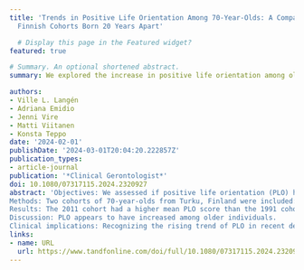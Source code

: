 ```yaml
---
title: 'Trends in Positive Life Orientation Among 70-Year-Olds: A Comparison of Two
  Finnish Cohorts Born 20 Years Apart'

  # Display this page in the Featured widget?
featured: true

# Summary. An optional shortened abstract.
summary: We explored the increase in positive life orientation among older individuals in a Nordic setting, comparing cohorts born in 1920 and 1940, to identify trends and gender disparities. Our research revealed that the later cohort reported a higher sense of being needed, more future plans, and less loneliness, indicating a substantial improvement in their overall well-being, despite ongoing gender differences. These findings suggest a significant enhancement in the quality of life for the elderly over recent decades, emphasizing the need for tailored societal and healthcare policies to support this positive trend.

authors:
- Ville L. Langén
- Adriana Emidio
- Jenni Vire
- Matti Viitanen
- Konsta Teppo
date: '2024-02-01'
publishDate: '2024-03-01T20:04:20.222857Z'
publication_types:
- article-journal
publication: '*Clinical Gerontologist*'
doi: 10.1080/07317115.2024.2320927
abstract: 'Objectives: We assessed if positive life orientation (PLO) has increased among older individuals and explored gender disparities in PLO changes.
Methods: Two cohorts of 70-year-olds from Turku, Finland were included: the 1920 birth cohort (examined in 1991; n = 1,032) and the 1940 birth cohort (examined in 2011; n = 956). Participants completed an identical questionnaire assessing life satisfaction, feeling needed, future plans, zest for life, depression, and loneliness. A composite PLO score (range 0-1) was computed.
Results: The 2011 cohort had a higher mean PLO score than the 1991 cohort (.87 vs. .83, p < .001). The 2011 cohort reported higher sense of being needed, more future plans, and reduced loneliness (all p < .001). No significant differences were found in life satisfaction, zest for life, or depression. Gender disparities in PLO persisted across both cohorts, with men scoring slightly higher but following similar trends as women.
Discussion: PLO appears to have increased among older individuals.
Clinical implications: Recognizing the rising trend of PLO in recent decades may influence the development of societal and healthcare policies to further improve overall well-being among older individuals.'
links:
- name: URL
  url: https://www.tandfonline.com/doi/full/10.1080/07317115.2024.2320927
---
```

